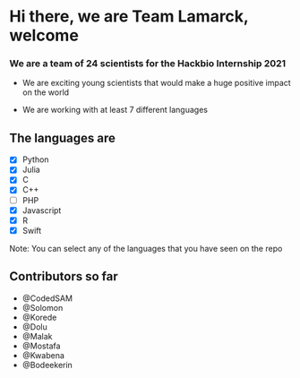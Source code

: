 <h1>Hi there, we are Team Lamarck, welcome</h1>

<h3>We are a team of 24 scientists for the Hackbio Internship 2021</h3>

- We are exciting young scientists that would make a huge positive impact on the world

- We are working with at least 7 different languages

## The languages are 
- [x] Python
- [x] Julia
- [x] C
- [x] C++
- [ ] PHP
- [x] Javascript
- [x] R
- [x] Swift

Note: You can select any of the languages that you have seen on the repo

## Contributors so far
- @CodedSAM
- @Solomon
- @Korede
- @Dolu
- @Malak
- @Mostafa
- @Kwabena
- @Bodeekerin

